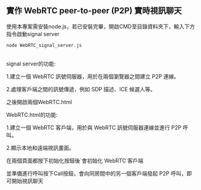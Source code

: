 ## 實作  WebRTC peer-to-peer (P2P) 實時視訊聊天

使用本專案需安裝node.js，若已安裝完畢，開啟CMD至目錄資料夾下，輸入下方指令啟動signal server

```
node WebRTC_signal_server.js
```
<br>
signal server的功能:

1.建立一個 WebRTC 訊號伺服器，用於在兩個瀏覽器之間建立 P2P 連線。

2.處理客戶端之間的訊號傳遞，例如 SDP 描述、ICE 候選人等。
<br>

之後開啟兩個WebRTC.html

WebRTC.html的功能:

1.建立一個 WebRTC 客戶端，用於與 WebRTC 訊號伺服器連線並進行 P2P 呼叫。

2.顯示本地和遠端視訊畫面。
<br>

在兩個頁面都按下初始化按鈕後`會初始化 WebRTC 客戶端

並準備進行呼叫按下Call按鈕，會向同房間中的另一個客戶端發起 P2P 呼叫，即可開始視訊聊天


